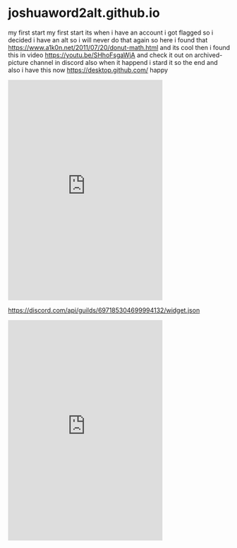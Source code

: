 # joshuaword2alt.github.io
my first start
my first start
its when i have an account i got flagged
so i decided i have an alt so i will never do that again so here
i found that https://www.a1k0n.net/2011/07/20/donut-math.html and its cool then i found this 
in video https://youtu.be/SHhoFsgaWjA 
and check it out on archived-picture channel in discord also when it happend  i stard it so the end
and also i have this now https://desktop.github.com/ happy


<iframe src="https://discord.com/widget?id=697185304699994132&theme=dark" width="350" height="500" allowtransparency="true" frameborder="0" sandbox="allow-popups allow-popups-to-escape-sandbox allow-same-origin allow-scripts"></iframe>

https://discord.com/api/guilds/697185304699994132/widget.json

<iframe src="https://discord.com/widget?id=697185304699994132&theme=dark" width="350" height="500" allowtransparency="true" frameborder="0" sandbox="allow-popups allow-popups-to-escape-sandbox allow-same-origin allow-scripts"></iframe>
